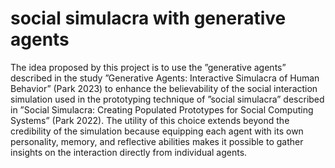 # social simulacra with generative agents
 The idea proposed by this project is to use the ”generative agents” described in the study ”Generative Agents: Interactive Simulacra
of Human Behavior” (Park 2023) to enhance the believability of the social interaction simulation used in the prototyping technique of ”social simulacra” described in ”Social
Simulacra: Creating Populated Prototypes for Social Computing Systems” (Park 2022). The utility of this choice extends beyond the credibility of the simulation because equipping each agent with its own personality, memory, and reflective abilities makes it possible to gather insights on the interaction directly from individual agents.
